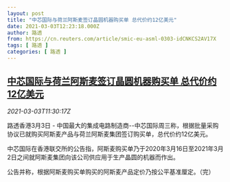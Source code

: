 ```yaml
---
layout: post
title: "中芯国际与荷兰阿斯麦签订晶圆机器购买单 总代价约12亿美元"
date: 2021-03-03T12:23:18.000Z
author: 路透
from: https://cn.reuters.com/article/smic-eu-asml-0303-idCNKCS2AV17X
tags: [ 路透 ]
categories: [ 路透 ]
---
```

<!--1614774198000-->
[中芯国际与荷兰阿斯麦签订晶圆机器购买单 总代价约12亿美元](https://cn.reuters.com/article/smic-eu-asml-0303-idCNKCS2AV17X)
------

<div>
<div><i>2021-03-03T11:30:17Z</i></div><p>路透香港3月3日 - 中国最大的集成电路制造商--中芯国际周三称，根据批量采购协议已就购买阿斯麦产品与荷兰阿斯麦集团签订购买单，总代价约12亿美元。</p><p>中芯国际在香港联交所的公告指，阿斯麦购买单乃于2020年3月16日至2021年3月2日之间就阿斯麦集团向该公司供应用于生产晶圆的机器而作出。</p><p>公告并称，根据阿斯麦购买单购买的阿斯麦产品定价乃按公平基准厘定。（完）</p>
</div>
